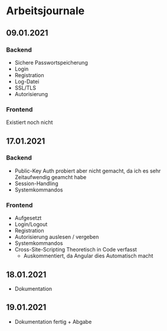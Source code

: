# Arbeitsjournale

## 09.01.2021

### Backend
- Sichere Passwortspeicherung
- Login
- Registration
- Log-Datei
- SSL/TLS
- Autorisierung 

### Frontend
Existiert noch nicht 


## 17.01.2021

### Backend
- Public-Key Auth probiert aber nicht gemacht, da ich es sehr Zeitaufwendig geamcht habe
- Session-Handling
- Systemkommandos 


### Frontend
- Aufgesetzt
- Login/Logout
- Registration
- Autorisierung auslesen / vergeben
- Systemkommandos
- Cross-Site-Scripting Theoretisch in Code verfasst
  - Auskommentiert, da Angular dies Automatisch macht


## 18.01.2021

- Dokumentation


## 19.01.2021

- Dokumentation fertig + Abgabe

